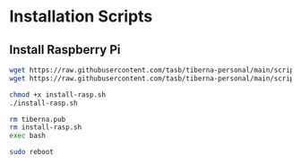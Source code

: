 # Installation Scripts

## Install Raspberry Pi

```bash
wget https://raw.githubusercontent.com/tasb/tiberna-personal/main/scripts/tiberna.pub
wget https://raw.githubusercontent.com/tasb/tiberna-personal/main/scripts/install-rasp.sh

chmod +x install-rasp.sh
./install-rasp.sh

rm tiberna.pub
rm install-rasp.sh
exec bash

sudo reboot
```

